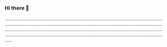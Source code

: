 ### Hi there 👋

......................................................................................................................................................................................................................................................................................................................................................................................................................................................................................................................